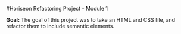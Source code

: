 #Horiseon Refactoring Project - Module 1

**Goal:** The goal of this project was to take an HTML and CSS file, and refactor them to include semantic elements.